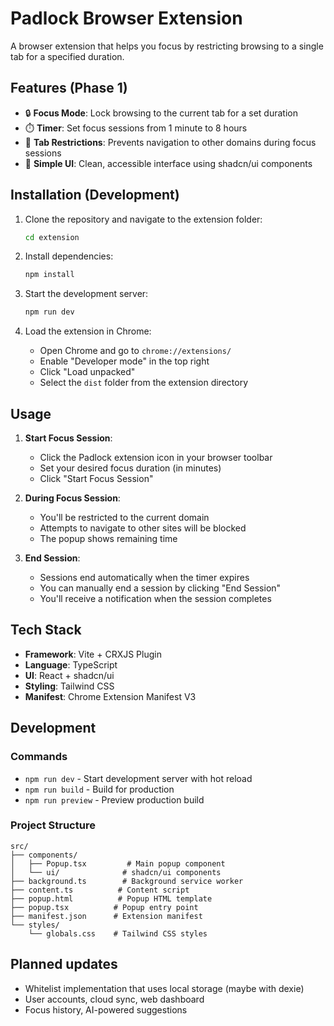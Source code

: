 # Padlock Browser Extension

A browser extension that helps you focus by restricting browsing to a single tab for a specified duration.

## Features (Phase 1)

- 🔒 **Focus Mode**: Lock browsing to the current tab for a set duration
- ⏱️ **Timer**: Set focus sessions from 1 minute to 8 hours
- 🚫 **Tab Restrictions**: Prevents navigation to other domains during focus sessions
- 🎯 **Simple UI**: Clean, accessible interface using shadcn/ui components

## Installation (Development)

1. Clone the repository and navigate to the extension folder:
   ```bash
   cd extension
   ```

2. Install dependencies:
   ```bash
   npm install
   ```

3. Start the development server:
   ```bash
   npm run dev
   ```

4. Load the extension in Chrome:
   - Open Chrome and go to `chrome://extensions/`
   - Enable "Developer mode" in the top right
   - Click "Load unpacked"
   - Select the `dist` folder from the extension directory

## Usage

1. **Start Focus Session**:
   - Click the Padlock extension icon in your browser toolbar
   - Set your desired focus duration (in minutes)
   - Click "Start Focus Session"

2. **During Focus Session**:
   - You'll be restricted to the current domain
   - Attempts to navigate to other sites will be blocked
   - The popup shows remaining time

3. **End Session**:
   - Sessions end automatically when the timer expires
   - You can manually end a session by clicking "End Session"
   - You'll receive a notification when the session completes

## Tech Stack

- **Framework**: Vite + CRXJS Plugin
- **Language**: TypeScript
- **UI**: React + shadcn/ui
- **Styling**: Tailwind CSS
- **Manifest**: Chrome Extension Manifest V3

## Development

### Commands

- `npm run dev` - Start development server with hot reload
- `npm run build` - Build for production
- `npm run preview` - Preview production build

### Project Structure

```
src/
├── components/
│   ├── Popup.tsx         # Main popup component
│   └── ui/              # shadcn/ui components
├── background.ts        # Background service worker
├── content.ts          # Content script
├── popup.html          # Popup HTML template
├── popup.tsx          # Popup entry point
├── manifest.json      # Extension manifest
└── styles/
    └── globals.css    # Tailwind CSS styles
```

## Planned updates
- Whitelist implementation that uses local storage (maybe with dexie)
- User accounts, cloud sync, web dashboard
- Focus history, AI-powered suggestions
